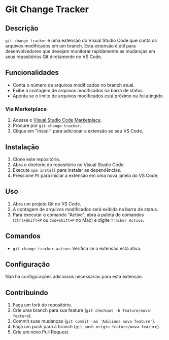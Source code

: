 # Git Change Tracker

## Descrição

`git-change-tracker` é uma extensão do Visual Studio Code que conta os arquivos modificados em um branch. Esta extensão é útil para desenvolvedores que desejam monitorar rapidamente as mudanças em seus repositórios Git diretamente no VS Code.

## Funcionalidades

- Conta o número de arquivos modificados no branch atual.
- Exibe a contagem de arquivos modificados na barra de status.
- Aponta se o limite de arquivos modificados está próximo ou foi atingido.

### Via Marketplace

1. Acesse o [Visual Studio Code Marketplace](https://marketplace.visualstudio.com/).
2. Procure por `git-change-tracker`.
3. Clique em "Install" para adicionar a extensão ao seu VS Code.

## Instalação

1. Clone este repositório.
2. Abra o diretório do repositório no Visual Studio Code.
3. Execute `npm install` para instalar as dependências.
4. Pressione `F5` para iniciar a extensão em uma nova janela do VS Code.

## Uso

1. Abra um projeto Git no VS Code.
2. A contagem de arquivos modificados será exibida na barra de status.
3. Para executar o comando "Active", abra a paleta de comandos (`Ctrl+Shift+P` ou `Cmd+Shift+P` no Mac) e digite `Tracker Active`.

## Comandos

- `git-change-tracker.active`: Verifica se a extensão está ativa.

## Configuração

Não há configurações adicionais necessárias para esta extensão.

## Contribuindo

1. Faça um fork do repositório.
2. Crie uma branch para sua feature (`git checkout -b feature/nova-feature`).
3. Commit suas mudanças (`git commit -am 'Adiciona nova feature'`).
4. Faça um push para a branch (`git push origin feature/nova-feature`).
5. Crie um novo Pull Request.
